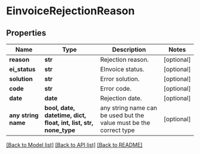 # EinvoiceRejectionReason


## Properties
Name | Type | Description | Notes
------------ | ------------- | ------------- | -------------
**reason** | **str** | Rejection reason. | [optional] 
**ei_status** | **str** | EInvoice status. | [optional] 
**solution** | **str** | Error solution. | [optional] 
**code** | **str** | Error code. | [optional] 
**date** | **date** | Rejection date. | [optional] 
**any string name** | **bool, date, datetime, dict, float, int, list, str, none_type** | any string name can be used but the value must be the correct type | [optional]

[[Back to Model list]](../README.md#documentation-for-models) [[Back to API list]](../README.md#documentation-for-api-endpoints) [[Back to README]](../README.md)


